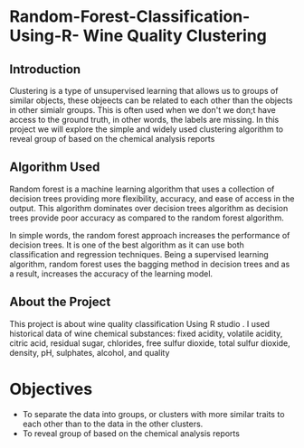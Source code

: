 # Random-Forest-Classification-Using-R- Wine Quality Clustering
## Introduction
Clustering is a type of unsupervised learning that allows us to groups of similar objects, these objeects can be related to each other than the objects in other simialr groups. This is often used when we don't we don;t have access to the ground truth, in other words, the labels are missing. In this project we will explore the simple and widely used clustering algorithm to reveal group of based on the chemical analysis reports

## Algorithm Used
Random forest is a machine learning algorithm that uses a collection of decision trees providing more flexibility, accuracy, and ease of access in the output. This algorithm dominates over decision trees algorithm as decision trees provide poor accuracy as compared to the random forest algorithm.

In simple words, the random forest approach increases the performance of decision trees. It is one of the best algorithm as it can use both classification and regression techniques. Being a supervised learning algorithm, random forest uses the bagging method in decision trees and as a result, increases the accuracy of the learning model.

## About the Project
This project is about wine quality classification Using R studio . I used historical data of wine chemical substances: 
fixed acidity,	volatile acidity,	citric acid,	residual sugar,	chlorides,	free sulfur dioxide,	total sulfur dioxide,	density,	pH,	sulphates,	alcohol, and	quality

# Objectives
 - To separate the data into groups, or clusters with more similar traits to each other than to the data in the other clusters.
 - To reveal group of based on the chemical analysis reports
